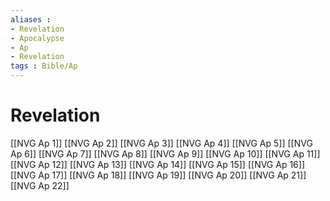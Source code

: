 ```yaml
---
aliases : 
- Revelation
- Apocalypse
- Ap
- Revelation
tags : Bible/Ap
---
```


# Revelation

[[NVG Ap 1]]
[[NVG Ap 2]]
[[NVG Ap 3]]
[[NVG Ap 4]]
[[NVG Ap 5]]
[[NVG Ap 6]]
[[NVG Ap 7]]
[[NVG Ap 8]]
[[NVG Ap 9]]
[[NVG Ap 10]]
[[NVG Ap 11]]
[[NVG Ap 12]]
[[NVG Ap 13]]
[[NVG Ap 14]]
[[NVG Ap 15]]
[[NVG Ap 16]]
[[NVG Ap 17]]
[[NVG Ap 18]]
[[NVG Ap 19]]
[[NVG Ap 20]]
[[NVG Ap 21]]
[[NVG Ap 22]]
